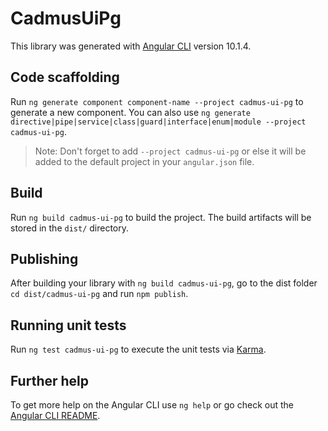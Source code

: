 # CadmusUiPg

This library was generated with [Angular CLI](https://github.com/angular/angular-cli) version 10.1.4.

## Code scaffolding

Run `ng generate component component-name --project cadmus-ui-pg` to generate a new component. You can also use `ng generate directive|pipe|service|class|guard|interface|enum|module --project cadmus-ui-pg`.
> Note: Don't forget to add `--project cadmus-ui-pg` or else it will be added to the default project in your `angular.json` file. 

## Build

Run `ng build cadmus-ui-pg` to build the project. The build artifacts will be stored in the `dist/` directory.

## Publishing

After building your library with `ng build cadmus-ui-pg`, go to the dist folder `cd dist/cadmus-ui-pg` and run `npm publish`.

## Running unit tests

Run `ng test cadmus-ui-pg` to execute the unit tests via [Karma](https://karma-runner.github.io).

## Further help

To get more help on the Angular CLI use `ng help` or go check out the [Angular CLI README](https://github.com/angular/angular-cli/blob/master/README.md).
